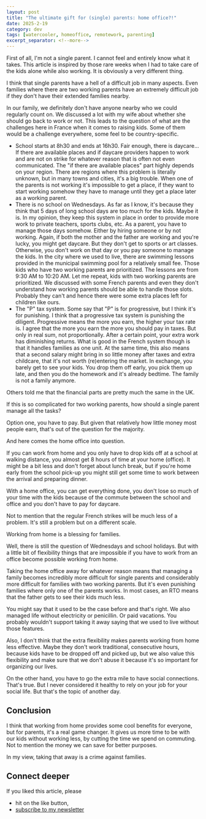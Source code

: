 ```yaml
---
layout: post
title: "The ultimate gift for (single) parents: home office?!"
date: 2025-2-19
category: dev
tags: [watercooler, homeoffice, remotework, parenting]
excerpt_separator: <!--more-->
---
```

First of all, I'm not a single parent. I cannot feel and entirely know what it takes. This article is inspired by those rare weeks when I had to take care of the kids alone while also working. It is obviously a very different thing.

I think that single parents have a hell of a difficult job in many aspects. Even families where there are two working parents have an extremely difficult job if they don't have their extended families nearby.

In our family, we definitely don't have anyone nearby who we could regularly count on. We discussed a lot with my wife about whether she should go back to work or not. This leads to the question of what are the challenges here in France when it comes to raising kids. Some of them would be a challenge everywhere, some feel to be country-specific. 

- School starts at 8h30 and ends at 16h30. Fair enough, there is daycare... If there are available places and if daycare providers happen to work and are not on strike for whatever reason that is often not even communicated. The "if there are available places" part highly depends on your region. There are regions where this problem is literally unknown, but in many towns and cities, it's a big trouble. When one of the parents is not working it's impossible to get a place, if they want to start working somehow they have to manage until they get a place later as a working parent.
- There is no school on Wednesdays. As far as I know, it's because they think that 5 days of long school days are too much for the kids. Maybe it is. In my opinion, they keep this system in place in order to provide more work to private teachers, sports clubs, etc. As a parent, you have to manage those days somehow. Either by hiring someone or by not working. Again, if both the mother and the father are working and you're lucky, you might get daycare. But they don't get to sports or art classes. Otherwise, you don't work on that day or you pay someone to manage the kids. In the city where we used to live, there are swimming lessons provided in the municipal swimming pool for a relatively small fee. Those kids who have two working parents are prioritized. The lessons are from 9:30 AM to 10:20 AM. Let me repeat, kids with two working parents are prioritized. We discussed with some French parents and even they don't understand how working parents should be able to handle those slots. Probably they can't and hence there were some extra places left for children like ours.
- The "P" tax system. Some say that "P" is for progressive, but I think it's for punishing. I think that a progressive tax system is punishing the diligent. Progressive means the more you earn, the higher your tax rate is. I agree that the more you earn the more you should pay in taxes. But only in real sum, not proportionally. After a certain point, your extra work has diminishing returns. What is good in the French system though is that it handles families as one unit. At the same time, this also means that a second salary might bring in so little money after taxes and extra childcare, that it's not worth (re)entering the market. In exchange, you barely get to see your kids. You drop them off early, you pick them up late, and then you do the homework and it's already bedtime. The family is not a family anymore.

Others told me that the financial parts are pretty much the same in the UK.

If this is so complicated for two working parents, how should a single parent manage all the tasks?

Option one, you have to pay. But given that relatively how little money most people earn, that's out of the question for the majority.

And here comes the home office into question.

If you can work from home and you only have to drop kids off at a school at walking distance, you almost get 8 hours of time at your home (office). It might be a bit less and don't forget about lunch break, but if you're home early from the school pick-up you might still get some time to work between the arrival and preparing dinner.

With a home office, you can get everything done, you don't lose so much of your time with the kids because of the commute between the school and office and you don't have to pay for daycare.

Not to mention that the regular French strikes will be much less of a problem. It's still a problem but on a different scale.

Working from home is a blessing for families.

Well, there is still the question of Wednesdays and school holidays. But with a little bit of flexibility things that are impossible if you have to work from an office become possible working from home.

Taking the home office away for whatever reason means that managing a family becomes incredibly more difficult for single parents and considerably more difficult for families with two working parents. But it's even punishing families where only one of the parents works. In most cases, an RTO means that the father gets to see their kids much less.

You might say that it used to be the case before and that's right. We also managed life without electricity or penicillin. Or paid vacations. You probably wouldn't support taking it away saying that we used to live without those features.

Also, I don't think that the extra flexibility makes parents working from home less effective. Maybe they don't work traditional, consecutive hours, because kids have to be dropped off and picked up, but we also value this flexibility and make sure that we don't abuse it because it's so important for organizing our lives.

On the other hand, you have to go the extra mile to have social connections. That's true. But I never considered it healthy to rely on your job for your social life. But that's the topic of another day.

## Conclusion

I think that working from home provides some cool benefits for everyone, but for parents, it's a real game changer. It gives us more time to be with our kids without working less, by cutting the time we spend on commuting. Not to mention the money we can save for better purposes.

In my view, taking that away is a crime against families. 

## Connect deeper

If you liked this article, please 
- hit on the like button,  
- [subscribe to my newsletter](http://eepurl.com/gvcv1j)